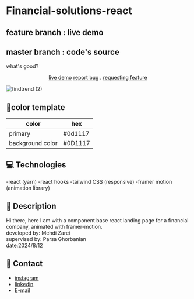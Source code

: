 # Financial-solutions-react
## feature branch : live demo 
## master branch : code's source
<p>
  what's good?
</p>
<p align="center">
<a href='https://financial-solutions-react.vercel.app/'>live demo</a>
<a href="https://github.com/Mehdi-Zaree/newspaper-grid/issues">report bug</a> .
<a href="https://github.com/Mehdi-Zaree/newspaper-grid/issues">requesting feature</a></p>
</p>

![findtrend (2)](https://github.com/Mehdi-Zaree/Findtrend-tailwind/assets/155577064/95a5d6c3-0c4b-470f-a35b-d07026e5e5da)

## :art:color template

| color     | hex |
| ----------- | ----------- |
| primary    | #0d1117|
|background color |#0D1117|


## :computer: Technologies 
-react (yarn)
-react hooks
-tailwind CSS (responsive)
-framer motion (animation library)
  
## :page_facing_up: Description
Hi there, here I am with a component base react landing page for a financial company, animated with framer-motion. </br>
developed by: Mehdi Zarei</br>
supervised by: Parsa Ghorbanian</br>
date:2024/8/12
## :iphone: Contact
- [instagram](https://instagram.com/mehdi_zarei-web)
- [linkedin](https://linkedin.com/in/mehdi-zri)
- [E-mail](mahdizarei22019@gmail.com)

 
